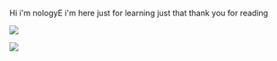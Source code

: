Hi i'm nologyE i'm here just for learning just that thank you for reading

![](https://github.com/nologye/nologyE/assets/153089914/d47f1178-e2a1-4b85-8386-4b46f101775a)

![](https://github.com/nologye/nologyE/assets/153089914/cf5fe5f4-0c42-414b-a1b6-e8f67409af8a)
